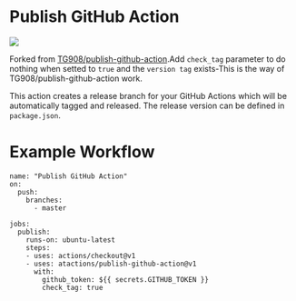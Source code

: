 # Publish GitHub Action
![](https://img.shields.io/github/v/release/tg908/publish-github-action?style=flat-square)

Forked from [TG908/publish-github-action](https://github.com/TG908/publish-github-action).Add `check_tag` parameter to do nothing when setted to `true` and the `version tag` exists-This is the way of TG908/publish-github-action work.

This action creates a release branch for your GitHub Actions which will be automatically tagged and released. The release version can be  defined in `package.json`.

# Example Workflow

```
name: "Publish GitHub Action"
on:
  push:
    branches:    
      - master

jobs:
  publish:
    runs-on: ubuntu-latest
    steps:
    - uses: actions/checkout@v1
    - uses: atactions/publish-github-action@v1
      with:
        github_token: ${{ secrets.GITHUB_TOKEN }}
        check_tag: true
```
